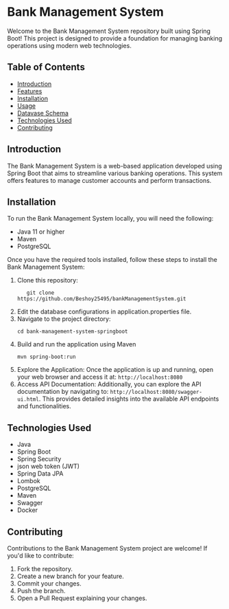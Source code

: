 # Bank Management System
Welcome to the Bank Management System repository built using Spring Boot! This project is designed to provide a foundation for managing banking operations using modern web technologies.

## Table of Contents
- [Introduction](#introduction)
- [Features](#features)
- [Installation](#installation)
- [Usage](#usage)
- [Datavase Schema](#database-schema)
- [Technologies Used](#technologies-used)
- [Contributing](#contributing)


## Introduction

The Bank Management System is a web-based application developed using Spring Boot that aims to streamline various banking operations. This system offers features to manage customer accounts and perform transactions.


## Installation

To run the Bank Management System locally, you will need the following:
- Java 11 or higher
- Maven
- PostgreSQL

Once you have the required tools installed, follow these steps to install the Bank Management System:

1. Clone this repository:
    ```shell
       git clone https://github.com/Beshoy25495/bankManagementSystem.git
    ```
2. Edit the database configurations in application.properties file.
3. Navigate to the project directory:
    ```shell
    cd bank-management-system-springboot
    ```
4. Build and run the application using Maven
    ```shell
    mvn spring-boot:run
    ```
5. Explore the Application: Once the application is up and running, open your web browser and access it at: `http://localhost:8080`
6. Access API Documentation: Additionally, you can explore the API documentation by navigating to: `http://localhost:8080/swagger-ui.html`. This provides detailed insights into the available API endpoints and functionalities.


## Technologies Used
- Java
- Spring Boot
- Spring Security
- json web token (JWT)
- Spring Data JPA
- Lombok
- PostgreSQL
- Maven 
- Swagger
- Docker


## Contributing
Contributions to the Bank Management System project are welcome! If you'd like to contribute:
1. Fork the repository.
2. Create a new branch for your feature.
3. Commit your changes.
4. Push the branch.
5. Open a Pull Request explaining your changes.

